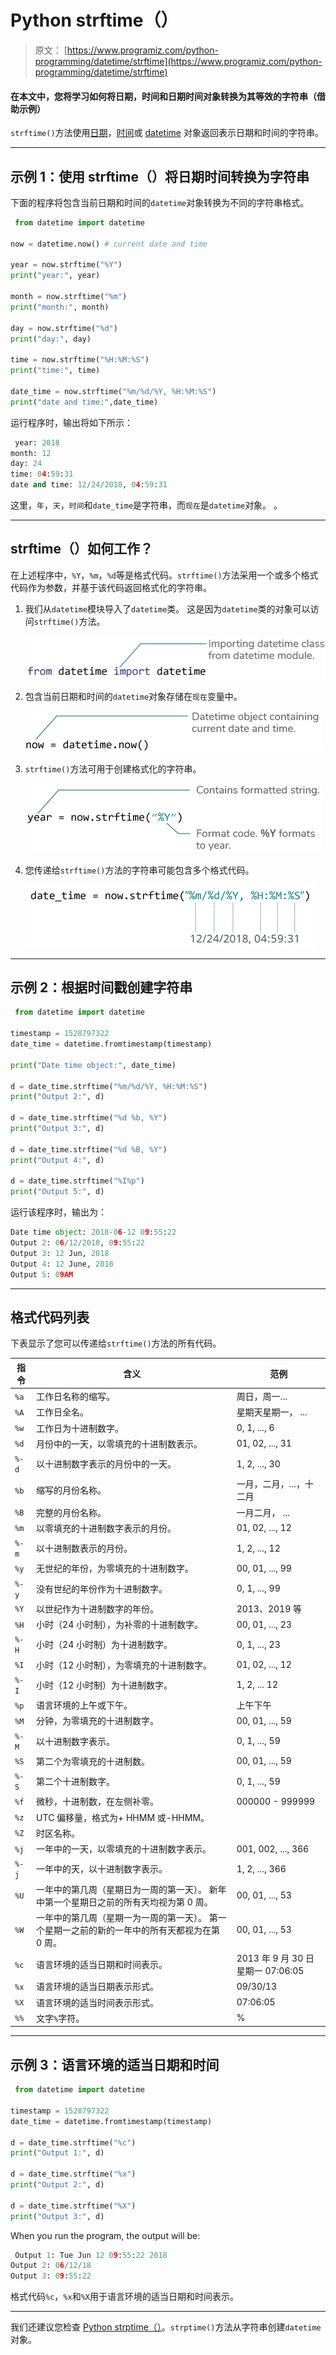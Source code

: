 # Python strftime（）

> 原文： [https://www.programiz.com/python-programming/datetime/strftime](https://www.programiz.com/python-programming/datetime/strftime)

#### 在本文中，您将学习如何将日期，时间和日期时间对象转换为其等效的字符串（借助示例）

`strftime()`方法使用[日期](/python-programming/datetime#date)，[时间](/python-programming/datetime#time)或 [datetime](/python-programming/datetime#datetime) 对象返回表示日期和时间的字符串。

* * *

## 示例 1：使用 strftime（）将日期时间转换为字符串

下面的程序将包含当前日期和时间的`datetime`对象转换为不同的字符串格式。

```py
 from datetime import datetime

now = datetime.now() # current date and time

year = now.strftime("%Y")
print("year:", year)

month = now.strftime("%m")
print("month:", month)

day = now.strftime("%d")
print("day:", day)

time = now.strftime("%H:%M:%S")
print("time:", time)

date_time = now.strftime("%m/%d/%Y, %H:%M:%S")
print("date and time:",date_time) 
```

运行程序时，输出将如下所示：

```py
 year: 2018
month: 12
day: 24
time: 04:59:31
date and time: 12/24/2018, 04:59:31 
```

这里，`年`，`天`，`时间`和`date_time`是字符串，而`现在`是`datetime`对象。 。

* * *

## strftime（）如何工作？

在上述程序中，`%Y`，`%m`，`%d`等是格式代码。`strftime()`方法采用一个或多个格式代码作为参数，并基于该代码返回格式化的字符串。

1.  我们从`datetime`模块导入了`datetime`类。 这是因为`datetime`类的对象可以访问`strftime()`方法。

    ![Import datetime module in Python](img/6ffb8cd5e0ca354d9502d7309a685cdb.png)

2.  包含当前日期和时间的`datetime`对象存储在`现在`变量中。

    ![datetime object containing current date and time](img/0a9344ea18152f8a0a0898e93d54f80a.png)

3.  `strftime()`方法可用于创建格式化的字符串。

    ![Python strftime() example](img/782f065f6a4c964698085e24e5e8d5a6.png)

4.  您传递给`strftime()`方法的字符串可能包含多个格式代码。

    ![Python strftime() example](img/f4dad21b7512fdb586bf10c44dd59781.png)

* * *

## 示例 2：根据时间戳创建字符串

```py
 from datetime import datetime

timestamp = 1528797322
date_time = datetime.fromtimestamp(timestamp)

print("Date time object:", date_time)

d = date_time.strftime("%m/%d/%Y, %H:%M:%S")
print("Output 2:", d)	

d = date_time.strftime("%d %b, %Y")
print("Output 3:", d)

d = date_time.strftime("%d %B, %Y")
print("Output 4:", d)

d = date_time.strftime("%I%p")
print("Output 5:", d) 
```

运行该程序时，输出为：

```py
Date time object: 2018-06-12 09:55:22
Output 2: 06/12/2018, 09:55:22
Output 3: 12 Jun, 2018
Output 4: 12 June, 2018
Output 5: 09AM 
```

* * *

## 格式代码列表

下表显示了您可以传递给`strftime()`方法的所有代码。

| **指令** | **含义** | **范例** |
| --- | --- | --- |
| `%a` | 工作日名称的缩写。 | 周日，周一... |
| `%A` | 工作日全名。 | 星期天星期一， ... |
| `%w` | 工作日为十进制数字。 | 0, 1, ..., 6 |
| `%d` | 月份中的一天，以零填充的十进制数表示。 | 01, 02, ..., 31 |
| `%-d` | 以十进制数字表示的月份中的一天。 | 1, 2, ..., 30 |
| `%b` | 缩写的月份名称。 | 一月，二月，...，十二月 |
| `%B` | 完整的月份名称。 | 一月二月， ... |
| `%m` | 以零填充的十进制数字表示的月份。 | 01, 02, ..., 12 |
| `%-m` | 以十进制数表示的月份。 | 1, 2, ..., 12 |
| `%y` | 无世纪的年份，为零填充的十进制数字。 | 00, 01, ..., 99 |
| `%-y` | 没有世纪的年份作为十进制数字。 | 0, 1, ..., 99 |
| `%Y` | 以世纪作为十进制数字的年份。 | 2013、2019 等 |
| `%H` | 小时（24 小时制），为补零的十进制数字。 | 00, 01, ..., 23 |
| `%-H` | 小时（24 小时制）为十进制数字。 | 0, 1, ..., 23 |
| `%I` | 小时（12 小时制），为零填充的十进制数字。 | 01, 02, ..., 12 |
| `%-I` | 小时（12 小时制）为十进制数字。 | 1, 2, ... 12 |
| `%p` | 语言环境的上午或下午。 | 上午下午 |
| `%M` | 分钟，为零填充的十进制数字。 | 00, 01, ..., 59 |
| `%-M` | 以十进制数字表示。 | 0, 1, ..., 59 |
| `%S` | 第二个为零填充的十进制数。 | 00, 01, ..., 59 |
| `%-S` | 第二个十进制数字。 | 0, 1, ..., 59 |
| `%f` | 微秒，十进制数，在左侧补零。 | 000000 - 999999 |
| `%z` | UTC 偏移量，格式为+ HHMM 或-HHMM。 |   |
| `%Z` | 时区名称。 |   |
| `%j` | 一年中的一天，以零填充的十进制数字表示。 | 001, 002, ..., 366 |
| `%-j` | 一年中的天，以十进制数字表示。 | 1, 2, ..., 366 |
| `%U` | 一年中的第几周（星期日为一周的第一天）。 新年中第一个星期日之前的所有天均视为第 0 周。 | 00, 01, ..., 53 |
| `%W` | 一年中的第几周（星期一为一周的第一天）。 第一个星期一之前的新的一年中的所有天都视为在第 0 周。 | 00, 01, ..., 53 |
| `%c` | 语言环境的适当日期和时间表示。 | 2013 年 9 月 30 日星期一 07:06:05 |
| `%x` | 语言环境的适当日期表示形式。 | 09/30/13 |
| `%X` | 语言环境的适当时间表示形式。 | 07:06:05 |
| `%%` | 文字`%`字符。 | % |

* * *

## 示例 3：语言环境的适当日期和时间

```py
 from datetime import datetime

timestamp = 1528797322
date_time = datetime.fromtimestamp(timestamp)

d = date_time.strftime("%c")
print("Output 1:", d)	

d = date_time.strftime("%x")
print("Output 2:", d)

d = date_time.strftime("%X")
print("Output 3:", d) 
```

When you run the program, the output will be:

```py
 Output 1: Tue Jun 12 09:55:22 2018
Output 2: 06/12/18
Output 3: 09:55:22 
```

格式代码`%c`，`%x`和`%X`用于语言环境的适当日期和时间表示。

* * *

我们还建议您检查 [Python strptime（）](/python-programming/datetime/strptime "strptime()")。`strptime()`方法从字符串创建`datetime`对象。